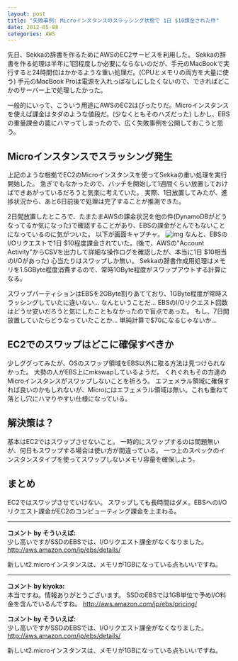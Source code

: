 ```yaml
---
layout: post
title: "失敗事例: Microインスタンスのスラッシング状態で 1日 $10課金された件"
date: 2012-05-08
categories: AWS
---
```

先日、Sekkaの辞書を作るためにAWSのEC2サービスを利用した。
Sekkaの辞書を作る処理は半年に1回程度しか必要にならないのだが、手元のMacBookで実行すると24時間位はかかるような重い処理だ。(CPUとメモリの両方を大量に使う)
手元のMacBook Proは電源を入れっぱなしにしたくないので、できればどこかのサーバー上で処理したかった。

一般的にいって、こういう用途にAWSのEC2はぴったりだ。Microインスタンスを使えば課金はタダのような値段だ。(少なくともそのハズだった)
しかし、EBSの重量課金の罠にハマってしまったので、広く失敗事例を公開しておこうと思う。

## Microインスタンスでスラッシング発生
上記のような根拠でEC2のMicroインスタンスを使ってSekkaの重い処理を実行開始した。
急ぎでもなかったので、バッチを開始して1週間くらい放置しておけばできあがっているだろうと気楽に考えていた。
実際、1日放置してみたが、進捗状況から、あと6日前後で処理は完了することが推測できた。

2日間放置したところで、たまたまAWSの課金状況を他の件(DynamoDBがどうなってるか気になった)で確認することがあり、EBSの課金がとんでもないことになっているのに気がついた。
以下が画面キャプチャ。
 ![img](http://pix.am/FFN5.png)
なんと、EBSのI/Oリクエストで1日 $10程度課金されていた。(後で、AWSの"Account Activity"からCSVを出力して詳細な操作ログを確認したが、本当に1日 $10相当のI/Oがあった)
心当たりはスワップしか無い。
Sekkaの辞書作成用処理はメモリを1.5GByte程度消費するので、常時1GByte程度がスワップアウトする計算になる。

スワップパーティションはEBSを2GByte割りあてており、1GByte程度が常時スラッシングしていたに違いない… なんということだ…
EBSのI/Oリクエスト回数はどうせ安いだろうと気にしたこともなかったので盲点であった。
もし、7日間放置していたらどうなっていたことか… 単純計算で$70になるじゃないか…

## EC2でのスワップはどこに確保すべきか
少しググってみたが、OSのスワップ領域をEBS以外に取る方法は見つけられなかった。
大勢の人がEBS上にmkswapしているようだ。
くれぐれもその方達のMicroインスタンスがスワップしないことを祈ろう。
エフェメラル領域に確保すれば良いのかもしれないが、Microにはエフェメラル領域は無い。これも重ねて落とし穴にハマりやすい仕様になっている。

## 解決策は？
基本はEC2ではスワップさせないこと。
一時的にスワップするのは問題無いが、何日もスワップする場合は使い方が間違っている。
一つ上のスペックのインスタンスタイプを使ってスワップしないメモリ容量を確保しよう。

## まとめ
EC2ではスワップさせていけない。
スワップしても長時間はダメ。EBSへのI/Oリクエスト課金がEC2のコンピューティング課金を上まわる。



---

**コメント by そういえば:**  
少し高いですがSSDのEBSでは、I/Oリクエスト課金がなくなりました。
http://aws.amazon.com/jp/ebs/details/

新しいt2.microインスタンスは、メモリが1GBになっている点もいいですね。


---

**コメント by kiyoka:**  
本当ですね。情報ありがとうございます。
SSDのEBSでは1GB単位で予めI/O料金を含んでいるんですね。
http://aws.amazon.com/jp/ebs/pricing/

**コメント by そういえば:**  
少し高いですがSSDのEBSでは、I/Oリクエスト課金がなくなりました。
http://aws.amazon.com/jp/ebs/details/

新しいt2.microインスタンスは、メモリが1GBになっている点もいいですね。
